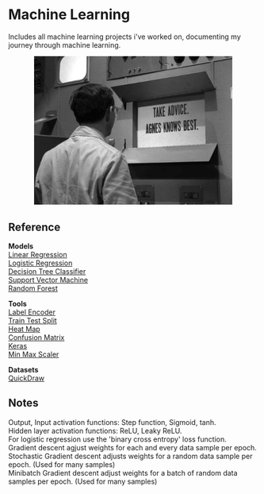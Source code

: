 # Machine Learning

Includes all machine learning projects i've worked on, documenting my journey through machine learning.

<p align="center">
<img src="./img_agnes.PNG" width=400></img>
</p>

## Reference

**Models** <br>
[Linear Regression](https://scikit-learn.org/stable/modules/generated/sklearn.linear_model.LinearRegression.html) <br>
[Logistic Regression](https://scikit-learn.org/stable/modules/generated/sklearn.linear_model.LogisticRegression.html) <br>
[Decision Tree Classifier](https://scikit-learn.org/stable/modules/generated/sklearn.tree.DecisionTreeClassifier.html) <br>
[Support Vector Machine](https://scikit-learn.org/stable/modules/generated/sklearn.svm.SVC.html) <br>
[Random Forest](https://scikit-learn.org/stable/modules/generated/sklearn.ensemble.RandomForestClassifier.html) <br>

**Tools** <br>
[Label Encoder](https://scikit-learn.org/stable/modules/generated/sklearn.preprocessing.LabelEncoder.html) <br>
[Train Test Split](https://scikit-learn.org/stable/modules/generated/sklearn.model_selection.train_test_split.html) <br>
[Heat Map](https://seaborn.pydata.org/generated/seaborn.heatmap.html) <br>
[Confusion Matrix](https://scikit-learn.org/stable/modules/generated/sklearn.metrics.confusion_matrix.html) <br>
[Keras](https://www.tensorflow.org/api_docs/python/tf/keras) <br>
[Min Max Scaler](https://scikit-learn.org/stable/modules/generated/sklearn.preprocessing.MinMaxScaler.html) <br>

**Datasets** <br>
[QuickDraw](https://quickdraw.readthedocs.io/en/latest/) <br>

<!---
[]() <br>
--->

## Notes
Output, Input activation functions: Step function, Sigmoid, tanh. <br>
Hidden layer activation functions: ReLU, Leaky ReLU. <br>
For logistic regression use the 'binary cross entropy' loss function. <br>
Gradient descent agjust weights for each and every data sample per epoch. <br>
Stochastic Gradient descent adjusts weights for a random data sample per epoch. (Used for many samples) <br>
Minibatch Gradient descent adjust weights for a batch of random data samples per epoch. (Used for many samples) <br>



